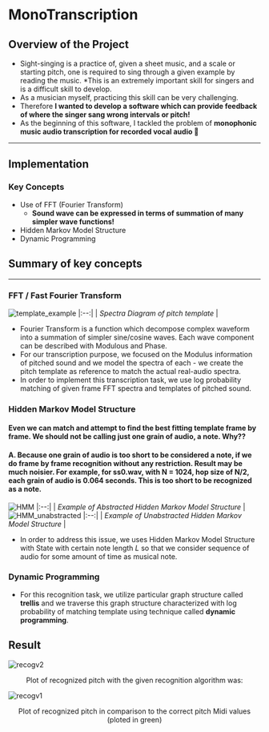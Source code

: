 # MonoTranscription
## Overview of the Project
* Sight-singing is a practice of, given a sheet music, and a scale or starting pitch, one is required to sing through a given example by reading the music. *This is an extremely important skill for singers and is a difficult skill to develop. 
* As a musician myself, practicing this skill can be very challenging.
* Therefore **I wanted to develop a software which can provide feedback of where the singer sang wrong intervals or pitch!**
* As the beginning of this software, I tackled the problem of **monophonic music audio transcription for recorded vocal audio 🎼**
------
## Implementation
### Key Concepts
  * Use of FFT (Fourier Transform)
    * **Sound wave can be expressed in terms of summation of many simpler wave functions!**
  * Hidden Markov Model Structure
  * Dynamic Programming
  

## Summary of key concepts
---------
### FFT / Fast Fourier Transform
![template_example](https://user-images.githubusercontent.com/71889206/209474062-fdceaf13-6db6-4bf7-a796-21b80d921308.png)
|:--:| 
| *Spectra Diagram of pitch template* |
* Fourier Transform is a function which decompose complex waveform into a summation of simpler sine/cosine waves. Each wave component can be described with Modulous and Phase. 
* For our transcription purpose, we focused on the Modulus information of pitched sound and we model the spectra of each - we create the pitch template as reference to match the actual real-audio spectra.
* In order to implement this transcription task, we use log probability matching of given frame FFT spectra and templates of pitched sound.

### Hidden Markov Model Structure
#### **Even we can match and attempt to find the best fitting template frame by frame. We should not be calling just one grain of audio, a note. Why??**
#### A. Because one grain of audio is too short to be considered a note, if we do frame by frame recognition without any restriction. Result may be much noisier. For example, for ss0.wav, with N = 1024, hop size of N/2, each grain of audio is 0.064 seconds. This is too short to be recognized as a note.
![HMM](https://user-images.githubusercontent.com/71889206/209474110-aa2e6fae-6606-44a1-b3b0-d409841c91bc.png)
|:--:| 
| *Example of Abstracted Hidden Markov Model Structure* |
![HMM_unabstracted](https://user-images.githubusercontent.com/71889206/209474099-4fa18240-e709-40af-90e8-f74c65622262.png)
|:--:| 
| *Example of Unabstracted Hidden Markov Model Structure* |
* In order to address this issue, we uses Hidden Markov Model Structure with State with certain note length *L* so that we consider sequence of audio for some amount of time as musical note. 

### Dynamic Programming 
* For this recognition task, we utilize particular graph structure called **trellis** and we traverse this graph structure characterized with log probability of matching template using technique called **dynamic programming**.


## Result

![recogv2](https://user-images.githubusercontent.com/71889206/209474419-57b642d2-55cc-474f-b6af-a6a74eb87831.png)
<p align="center">
Plot of recognized pitch with the given recognition algorithm was:
</p>

![recogv1](https://user-images.githubusercontent.com/71889206/209474463-d1ee3bd2-cb60-48ba-aa52-2bb71de3b1c1.png)
<p align="center">
 Plot of recognized pitch in comparison to the correct pitch Midi values (ploted in green)
</p>


